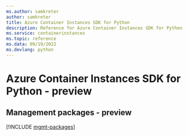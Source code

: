 ```yaml
---
ms.author: samkreter
author: samkreter
title: Azure Container Instances SDK for Python
description: Reference for Azure Container Instances SDK for Python
ms.service: containerinstances
ms.topic: reference
ms.data: 09/19/2022
ms.devlang: python
---
```

# Azure Container Instances SDK for Python - preview

## Management packages - preview
[!INCLUDE [mgmt-packages](container-instances-mgmt-index.md)]
